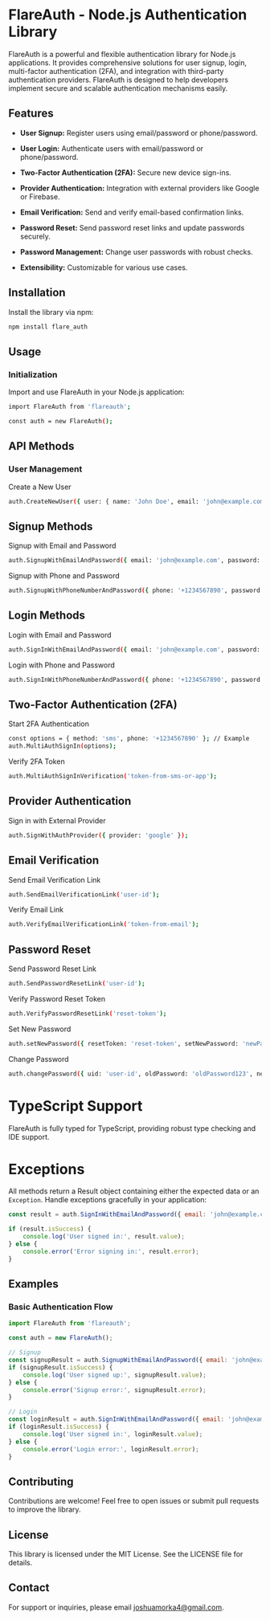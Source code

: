 # FlareAuth - Node.js Authentication Library

FlareAuth is a powerful and flexible authentication library for Node.js applications. It provides comprehensive solutions for user signup, login, multi-factor authentication (2FA), and integration with third-party authentication providers. FlareAuth is designed to help developers implement secure and scalable authentication mechanisms easily.


## Features

- __User Signup:__ Register users using email/password or phone/password.

- __User Login:__ Authenticate users with email/password or phone/password.

- __Two-Factor Authentication (2FA):__ Secure new device sign-ins.

- __Provider Authentication:__ Integration with external providers like Google or Firebase.

- __Email Verification:__ Send and verify email-based confirmation links.

- __Password Reset:__ Send password reset links and update passwords securely.

- __Password Management:__ Change user passwords with robust checks.

- __Extensibility:__ Customizable for various use cases.


## Installation

Install the library via npm:
```sh   
npm install flare_auth
```


## Usage

### Initialization

Import and use FlareAuth in your Node.js application:

```bash
import FlareAuth from 'flareauth';

const auth = new FlareAuth();
```


## API Methods

### User Management

Create a New User
```bash  
auth.CreateNewUser({ user: { name: 'John Doe', email: 'john@example.com' } });
```

## Signup Methods

Signup with Email and Password

```bash  
auth.SignupWithEmailAndPassword({ email: 'john@example.com', password: 'securepassword123' });
```
Signup with Phone and Password

```bash  
auth.SignupWithPhoneNumberAndPassword({ phone: '+1234567890', password: 'securepassword123' });
```

## Login Methods

Login with Email and Password
```bash  
auth.SignInWithEmailAndPassword({ email: 'john@example.com', password: 'securepassword123' });
```
Login with Phone and Password
```bash  
auth.SignInWithPhoneNumberAndPassword({ phone: '+1234567890', password: 'securepassword123' });
```


## Two-Factor Authentication (2FA)

Start 2FA Authentication
```bash  
const options = { method: 'sms', phone: '+1234567890' }; // Example
auth.MultiAuthSignIn(options);
```
Verify 2FA Token

```bash  
auth.MultiAuthSignInVerification('token-from-sms-or-app');
```

## Provider Authentication

Sign in with External Provider
```bash  
auth.SignWithAuthProvider({ provider: 'google' });
```

## Email Verification

Send Email Verification Link
```bash  
auth.SendEmailVerificationLink('user-id');
```
Verify Email Link
```bash  
auth.VerifyEmailVerificationLink('token-from-email');
```

## Password Reset

Send Password Reset Link
```bash  
auth.SendPasswordResetLink('user-id');
```
Verify Password Reset Token
```bash  
auth.VerifyPasswordResetLink('reset-token');
```
Set New Password
```bash  
auth.setNewPassword({ resetToken: 'reset-token', setNewPassword: 'newPassword123' });
```
Change Password
```bash  
auth.changePassword({ uid: 'user-id', oldPassword: 'oldPassword123', newPassword: 'newPassword123' });
```


# TypeScript Support

FlareAuth is fully typed for TypeScript, providing robust type checking and IDE support.


# Exceptions

All methods return a Result object containing either the expected data or an `Exception`. Handle exceptions gracefully in your application:

```js 
const result = auth.SignInWithEmailAndPassword({ email: 'john@example.com', password: 'securepassword123' });

if (result.isSuccess) {
    console.log('User signed in:', result.value);
} else {
    console.error('Error signing in:', result.error);
}
```


## Examples

### Basic Authentication Flow
```js 
import FlareAuth from 'flareauth';

const auth = new FlareAuth();

// Signup
const signupResult = auth.SignupWithEmailAndPassword({ email: 'john@example.com', password: 'securepassword123' });
if (signupResult.isSuccess) {
    console.log('User signed up:', signupResult.value);
} else {
    console.error('Signup error:', signupResult.error);
}

// Login
const loginResult = auth.SignInWithEmailAndPassword({ email: 'john@example.com', password: 'securepassword123' });
if (loginResult.isSuccess) {
    console.log('User signed in:', loginResult.value);
} else {
    console.error('Login error:', loginResult.error);
}

```


## Contributing

Contributions are welcome! Feel free to open issues or submit pull requests to improve the library.


## License

This library is licensed under the MIT License. See the LICENSE file for details.


## Contact

For support or inquiries, please email joshuamorka4@gmail.com.